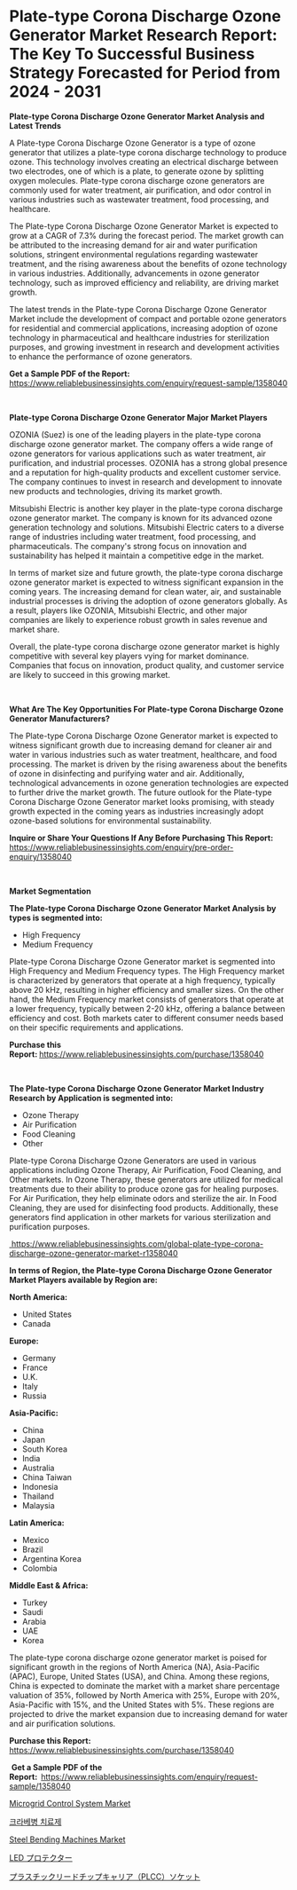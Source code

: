 <p><h1>Plate-type Corona Discharge Ozone Generator Market Research Report: The Key To Successful Business Strategy Forecasted for Period from 2024 - 2031</h1></p><p><strong>Plate-type Corona Discharge Ozone Generator Market Analysis and Latest Trends</strong></p>
<p><p>A Plate-type Corona Discharge Ozone Generator is a type of ozone generator that utilizes a plate-type corona discharge technology to produce ozone. This technology involves creating an electrical discharge between two electrodes, one of which is a plate, to generate ozone by splitting oxygen molecules. Plate-type corona discharge ozone generators are commonly used for water treatment, air purification, and odor control in various industries such as wastewater treatment, food processing, and healthcare.</p><p>The Plate-type Corona Discharge Ozone Generator Market is expected to grow at a CAGR of 7.3% during the forecast period. The market growth can be attributed to the increasing demand for air and water purification solutions, stringent environmental regulations regarding wastewater treatment, and the rising awareness about the benefits of ozone technology in various industries. Additionally, advancements in ozone generator technology, such as improved efficiency and reliability, are driving market growth.</p><p>The latest trends in the Plate-type Corona Discharge Ozone Generator Market include the development of compact and portable ozone generators for residential and commercial applications, increasing adoption of ozone technology in pharmaceutical and healthcare industries for sterilization purposes, and growing investment in research and development activities to enhance the performance of ozone generators.</p></p>
<p><strong>Get a Sample PDF of the Report:&nbsp;</strong> <a href="https://www.reliablebusinessinsights.com/enquiry/request-sample/1358040">https://www.reliablebusinessinsights.com/enquiry/request-sample/1358040</a></p>
<p>&nbsp;</p>
<p><strong>Plate-type Corona Discharge Ozone Generator Major Market Players</strong></p>
<p><p>OZONIA (Suez) is one of the leading players in the plate-type corona discharge ozone generator market. The company offers a wide range of ozone generators for various applications such as water treatment, air purification, and industrial processes. OZONIA has a strong global presence and a reputation for high-quality products and excellent customer service. The company continues to invest in research and development to innovate new products and technologies, driving its market growth.</p><p>Mitsubishi Electric is another key player in the plate-type corona discharge ozone generator market. The company is known for its advanced ozone generation technology and solutions. Mitsubishi Electric caters to a diverse range of industries including water treatment, food processing, and pharmaceuticals. The company's strong focus on innovation and sustainability has helped it maintain a competitive edge in the market.</p><p>In terms of market size and future growth, the plate-type corona discharge ozone generator market is expected to witness significant expansion in the coming years. The increasing demand for clean water, air, and sustainable industrial processes is driving the adoption of ozone generators globally. As a result, players like OZONIA, Mitsubishi Electric, and other major companies are likely to experience robust growth in sales revenue and market share.</p><p>Overall, the plate-type corona discharge ozone generator market is highly competitive with several key players vying for market dominance. Companies that focus on innovation, product quality, and customer service are likely to succeed in this growing market.</p></p>
<p>&nbsp;</p>
<p><strong>What Are The Key Opportunities For Plate-type Corona Discharge Ozone Generator Manufacturers?</strong></p>
<p><p>The Plate-type Corona Discharge Ozone Generator market is expected to witness significant growth due to increasing demand for cleaner air and water in various industries such as water treatment, healthcare, and food processing. The market is driven by the rising awareness about the benefits of ozone in disinfecting and purifying water and air. Additionally, technological advancements in ozone generation technologies are expected to further drive the market growth. The future outlook for the Plate-type Corona Discharge Ozone Generator market looks promising, with steady growth expected in the coming years as industries increasingly adopt ozone-based solutions for environmental sustainability.</p></p>
<p><strong>Inquire or Share Your Questions If Any Before Purchasing This Report:</strong> <a href="https://www.reliablebusinessinsights.com/enquiry/pre-order-enquiry/1358040">https://www.reliablebusinessinsights.com/enquiry/pre-order-enquiry/1358040</a></p>
<p>&nbsp;</p>
<p><strong>Market Segmentation</strong></p>
<p><strong>The Plate-type Corona Discharge Ozone Generator Market Analysis by types is segmented into:</strong></p>
<p><ul><li>High Frequency</li><li>Medium Frequency</li></ul></p>
<p><p>Plate-type Corona Discharge Ozone Generator market is segmented into High Frequency and Medium Frequency types. The High Frequency market is characterized by generators that operate at a high frequency, typically above 20 kHz, resulting in higher efficiency and smaller sizes. On the other hand, the Medium Frequency market consists of generators that operate at a lower frequency, typically between 2-20 kHz, offering a balance between efficiency and cost. Both markets cater to different consumer needs based on their specific requirements and applications.</p></p>
<p><strong>Purchase this Report:&nbsp;</strong><a href="https://www.reliablebusinessinsights.com/purchase/1358040">https://www.reliablebusinessinsights.com/purchase/1358040</a></p>
<p>&nbsp;</p>
<p><strong>The Plate-type Corona Discharge Ozone Generator Market Industry Research by Application is segmented into:</strong></p>
<p><ul><li>Ozone Therapy</li><li>Air Purification</li><li>Food Cleaning</li><li>Other</li></ul></p>
<p><p>Plate-type Corona Discharge Ozone Generators are used in various applications including Ozone Therapy, Air Purification, Food Cleaning, and Other markets. In Ozone Therapy, these generators are utilized for medical treatments due to their ability to produce ozone gas for healing purposes. For Air Purification, they help eliminate odors and sterilize the air. In Food Cleaning, they are used for disinfecting food products. Additionally, these generators find application in other markets for various sterilization and purification purposes.</p></p>
<p><a href="https://www.reliablebusinessinsights.com/global-plate-type-corona-discharge-ozone-generator-market-r1358040">&nbsp;https://www.reliablebusinessinsights.com/global-plate-type-corona-discharge-ozone-generator-market-r1358040</a></p>
<p><strong>In terms of Region, the Plate-type Corona Discharge Ozone Generator Market Players available by Region are:</strong></p>
<p>
    <p> <strong> North America: </strong>
        <ul>
            <li>United States</li>
            <li>Canada</li>
        </ul>
        </p> 
    <p> <strong> Europe: </strong>
        <ul>
            <li>Germany</li>
            <li>France</li>
            <li>U.K.</li>
            <li>Italy</li>
            <li>Russia</li>
        </ul>
        </p> 
    <p> <strong> Asia-Pacific: </strong>
        <ul>
            <li>China</li>
            <li>Japan</li>
            <li>South Korea</li>
            <li>India</li>
            <li>Australia</li>
            <li>China Taiwan</li>
            <li>Indonesia</li>
            <li>Thailand</li>
            <li>Malaysia</li>
        </ul>
        </p> 
    <p> <strong> Latin America: </strong>
        <ul>
            <li>Mexico</li>
            <li>Brazil</li>
            <li>Argentina Korea</li>
            <li>Colombia</li>
        </ul>
        </p> 
    <p> <strong> Middle East & Africa: </strong>
        <ul>
            <li>Turkey</li>
            <li>Saudi</li>
            <li>Arabia</li>
            <li>UAE</li>
            <li>Korea</li>
        </ul>
    </p>
    </p>
<p><p>The plate-type corona discharge ozone generator market is poised for significant growth in the regions of North America (NA), Asia-Pacific (APAC), Europe, United States (USA), and China. Among these regions, China is expected to dominate the market with a market share percentage valuation of 35%, followed by North America with 25%, Europe with 20%, Asia-Pacific with 15%, and the United States with 5%. These regions are projected to drive the market expansion due to increasing demand for water and air purification solutions.</p></p>
<p><strong>Purchase this Report: </strong><a href="https://www.reliablebusinessinsights.com/purchase/1358040">https://www.reliablebusinessinsights.com/purchase/1358040</a></p>
<p>&nbsp;<strong>Get a Sample PDF of the Report:&nbsp;&nbsp;</strong><a href="https://www.reliablebusinessinsights.com/enquiry/request-sample/1358040">https://www.reliablebusinessinsights.com/enquiry/request-sample/1358040</a></p>
<p><strong></strong></p>
<p><p><a href="https://github.com/susanjprice2023/Market-Research-Report-List-1/blob/main/microgrid-control-system-market.md">Microgrid Control System Market</a></p><p><a href="https://github.com/rahat-gis/Market-Research-Report-List-1/blob/main/7435493173855.md">크라베병 치료제</a></p><p><a href="https://github.com/dmmanir420/Market-Research-Report-List-1/blob/main/steel-bending-machines-market.md">Steel Bending Machines Market</a></p><p><a href="https://github.com/TysonKub/Market-Research-Report-List-1/blob/main/5534187161471.md">LED プロテクター</a></p><p><a href="https://github.com/RaeJenkins1952/Market-Research-Report-List-1/blob/main/4855577161470.md">プラスチックリードチップキャリア（PLCC）ソケット</a></p></p>